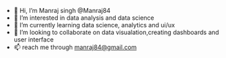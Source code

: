 - 👋 Hi, I’m Manraj singh @Manraj84
- 👀 I’m interested in data analysis and data science
- 🌱 I’m currently learning data science, analytics and ui/ux
- 💞️ I’m looking to collaborate on data visualation,creating dashboards and user interface
- 📫 reach me through manraj84@gmail.com

<!---
